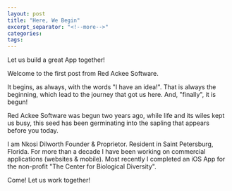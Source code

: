 ```yaml
---
layout: post
title: "Here, We Begin"
excerpt_separator: "<!--more-->"
categories:
tags:
---
```


Let us build a great App together!


<!--more-->

Welcome to the first post from Red Ackee Software. 

It begins, as always, with the words "I have an idea!". That is always the beginning, which lead to the journey that got us here. And, "finally", it is begun!

Red Ackee Software was begun two years ago, while life and its wiles kept us busy, this seed has been germinating into the sapling that appears before you today.

I am Nkosi Dilworth Founder & Proprietor. Resident in Saint Petersburg, Florida. For more than a decade I have been working on commercial applications (websites & mobile). Most recently I completed an iOS App for the non-profit "The Center for Biological Diversity".

Come! Let us work together!

